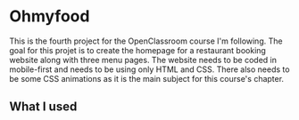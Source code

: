 # Ohmyfood

This is the fourth project for the OpenClassroom course I'm following. The goal for this projet is to create the homepage for a restaurant booking website along with three menu pages. The website needs to be coded in mobile-first and needs to be using only HTML and CSS. There also needs to be some CSS animations as it is the main subject for this course's chapter.

## What I used
 
